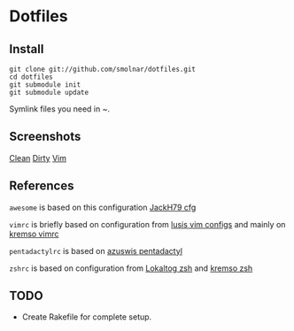 # Dotfiles

## Install

```
git clone git://github.com/smolnar/dotfiles.git
cd dotfiles
git submodule init
git submodule update
```

Symlink files you need in ~.

## Screenshots

[Clean](https://raw.github.com/smolnar/dotfiles/ubuntu/screenshots/clean.png)
[Dirty](https://raw.github.com/smolnar/dotfiles/ubuntu/screenshots/dirty.png)
[Vim](https://raw.github.com/smolnar/dotfiles/ubuntu/screenshots/vim.png)

## References
`awesome` is based on this configuration [JackH79 cfg](https://github.com/JackH79/.dotfiles/tree/master/.config/awesome)

`vimrc` is briefly based on configuration from [lusis vim configs](https://github.com/lusis/vim-configs) and mainly on [kremso vimrc](https://github.com/kremso/dotfiles)

`pentadactylrc` is based on [azuswis pentadactyl](https://github.com/azuwis/.pentadactyl)

`zshrc` is based on configuration from [Lokaltog zsh](https://github.com/Lokaltog/sync) and [kremso zsh](https://github.com/kremso/dotfiles/blob/master/.zshrc)

## TODO

* Create Rakefile for complete setup.
